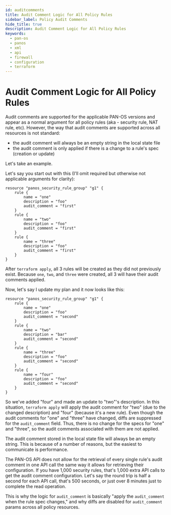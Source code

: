 ```yaml
---
id: auditcomments
title: Audit Comment Logic for All Policy Rules
sidebar_label: Policy Audit Comments
hide_title: true
description: Audit Comment Logic for All Policy Rules
keywords:
  - pan-os
  - panos
  - xml
  - api
  - firewall
  - configuration
  - terraform
---
```


# Audit Comment Logic for All Policy Rules

Audit comments are supported for the applicable PAN-OS versions and appear as a normal argument for all policy rules (aka - security rule, NAT rule, etc).  However, the way that audit comments are supported across all resources is not standard:

* the audit comment will always be an empty string in the local state file
* the audit comment is only applied if there is a change to a rule's spec (creation or update)

Let's take an example.

Let's say you start out with this (I'll omit required but otherwise not applicable arguments for clarity):

```hcl
resource "panos_security_rule_group" "g1" {
    rule {
        name = "one"
        description = "foo"
        audit_comment = "first"
    }
    rule {
        name = "two"
        description = "foo"
        audit_comment = "first"
    }
    rule {
        name = "three"
        description = "foo"
        audit_comment = "first"
    }
}
```

After `terraform apply`, all 3 rules will be created as they did not previously exist.  Because `one`, `two`, and `three` were created, all 3 will have their audit comments applied.

Now, let's say I update my plan and it now looks like this:

```hcl
resource "panos_security_rule_group" "g1" {
    rule {
        name = "one"
        description = "foo"
        audit_comment = "second"
    }
    rule {
        name = "two"
        description = "bar"
        audit_comment = "second"
    }
    rule {
        name = "three"
        description = "foo"
        audit_comment = "second"
    }
    rule {
        name = "four"
        description = "foo"
        audit_comment = "second"
    }
}
```

So we've added "four" and made an update to "two"'s description.  In this situation, `terraform apply` will apply the audit comment for "two" (due to the changed description) and "four" (because it's a new rule).  Even though the audit comments for "one" and "three" have changed, diffs are suppressed for the `audit_comment` field.  Thus, there is no change for the specs for "one" and "three", so the audit comments associated with them are not applied.

The audit comment stored in the local state file will always be an empty string. This is because of a number of reasons, but the easiest to communicate is performance.

The PAN-OS API does not allow for the retrieval of every single rule's audit comment in one API call the same way it allows for retrieving their configuration. If you have 1,000 security rules, that's 1,000 extra API calls to get the audit comment configuration. Let's say the round trip is half a second for each API call, that's 500 seconds, or just over 8 minutes just to complete the read operation.

This is why the logic for `audit_comment` is basically "apply the `audit_comment` when the rule spec changes," and why diffs are disabled for `audit_comment` params across all policy resources.